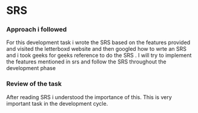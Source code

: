 # SRS 

### Approach i followed
For this development task i wrote the SRS based on the features provided 
and visited the letterboxd website and then googled how to wrte an SRS and 
i took geeks for geeks reference to do the SRS . I will try to implement the
features mentioned in srs and follow the SRS throughout  the development phase

### Review of the task
After reading SRS i understood the importance of this. This is very important task in the development cycle.